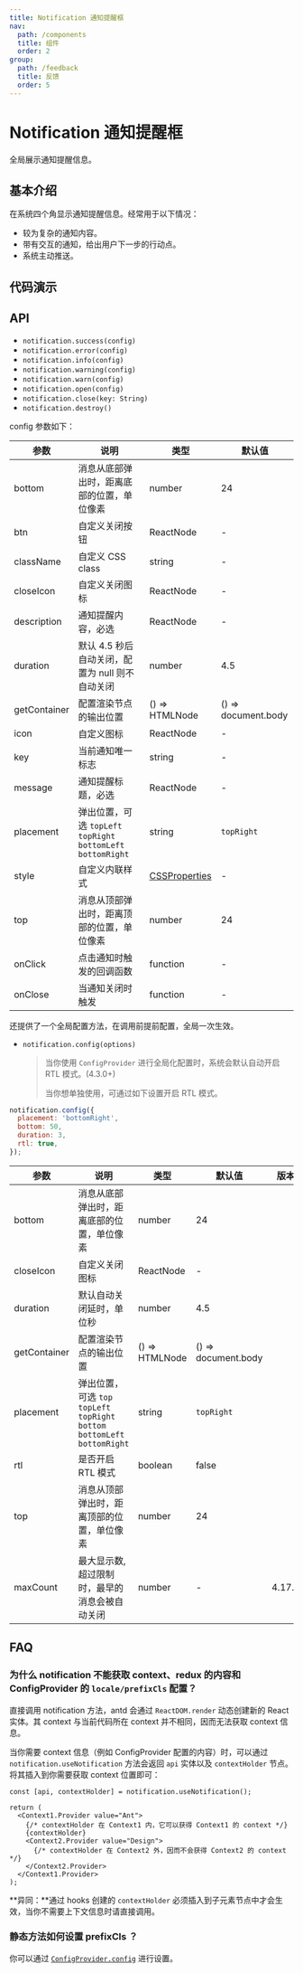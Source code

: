 ```yaml
---
title: Notification 通知提醒框
nav:
  path: /components
  title: 组件
  order: 2
group:
  path: /feedback
  title: 反馈
  order: 5
---
```


# Notification 通知提醒框

全局展示通知提醒信息。

## 基本介绍

在系统四个角显示通知提醒信息。经常用于以下情况：

- 较为复杂的通知内容。
- 带有交互的通知，给出用户下一步的行动点。
- 系统主动推送。

## 代码演示

<code src="demos/feedback/notification/basic.tsx" title="基本" desc="最简单的用法，4.5 秒后自动关闭。"></code>

<code src="demos/feedback/notification/duration.tsx" title="自动关闭的延时" desc="自定义通知框自动关闭的延时，默认 `4.5s`，取消自动关闭只要将该值设为 `0` 即可。"></code>

<code src="demos/feedback/notification/with-icon.tsx" title="带有图标的通知提醒框" desc="通知提醒框左侧有图标。"></code>

<code src="demos/feedback/notification/with-btn.tsx" title="自定义按钮" desc="自定义关闭按钮的样式和文字。"></code>

<code src="demos/feedback/notification/custom-icon.tsx" title="自定义图标" desc="图标可以被自定义。"></code>

<code src="demos/feedback/notification/placement.tsx" title="位置" desc="使用 `placement` 可以配置通知从右上角、右下角、左下角、左上角弹出。"></code>

<code src="demos/feedback/notification/custom-style.tsx" title="自定义样式" desc="使用 style 和 className 来定义样式。"></code>

<code src="demos/feedback/notification/update.tsx" title="更新消息内容" desc="可以通过唯一的 key 来更新内容。"></code>

<code src="demos/feedback/notification/hooks.tsx" title="通过 Hooks 获取上下文" desc="通过 `notification.useNotification` 创建支持读取 context 的 `contextHolder`。"></code>

## API

- `notification.success(config)`
- `notification.error(config)`
- `notification.info(config)`
- `notification.warning(config)`
- `notification.warn(config)`
- `notification.open(config)`
- `notification.close(key: String)`
- `notification.destroy()`

config 参数如下：

| 参数         | 说明                                                           | 类型                                                                                                                                          | 默认值              |
| ------------ | -------------------------------------------------------------- | --------------------------------------------------------------------------------------------------------------------------------------------- | ------------------- |
| bottom       | 消息从底部弹出时，距离底部的位置，单位像素                     | number                                                                                                                                        | 24                  |
| btn          | 自定义关闭按钮                                                 | ReactNode                                                                                                                                     | -                   |
| className    | 自定义 CSS class                                               | string                                                                                                                                        | -                   |
| closeIcon    | 自定义关闭图标                                                 | ReactNode                                                                                                                                     | -                   |
| description  | 通知提醒内容，必选                                             | ReactNode                                                                                                                                     | -                   |
| duration     | 默认 4.5 秒后自动关闭，配置为 null 则不自动关闭                | number                                                                                                                                        | 4.5                 |
| getContainer | 配置渲染节点的输出位置                                         | () => HTMLNode                                                                                                                                | () => document.body |
| icon         | 自定义图标                                                     | ReactNode                                                                                                                                     | -                   |
| key          | 当前通知唯一标志                                               | string                                                                                                                                        | -                   |
| message      | 通知提醒标题，必选                                             | ReactNode                                                                                                                                     | -                   |
| placement    | 弹出位置，可选 `topLeft` `topRight` `bottomLeft` `bottomRight` | string                                                                                                                                        | `topRight`          |
| style        | 自定义内联样式                                                 | [CSSProperties](https://github.com/DefinitelyTyped/DefinitelyTyped/blob/e434515761b36830c3e58a970abf5186f005adac/types/react/index.d.ts#L794) | -                   |
| top          | 消息从顶部弹出时，距离顶部的位置，单位像素                     | number                                                                                                                                        | 24                  |
| onClick      | 点击通知时触发的回调函数                                       | function                                                                                                                                      | -                   |
| onClose      | 当通知关闭时触发                                               | function                                                                                                                                      | -                   |

还提供了一个全局配置方法，在调用前提前配置，全局一次生效。

- `notification.config(options)`

  > 当你使用 `ConfigProvider` 进行全局化配置时，系统会默认自动开启 RTL 模式。(4.3.0+)
  >
  > 当你想单独使用，可通过如下设置开启 RTL 模式。

```js | pure
notification.config({
  placement: 'bottomRight',
  bottom: 50,
  duration: 3,
  rtl: true,
});
```

| 参数         | 说明                                                                          | 类型           | 默认值              | 版本   |
| ------------ | ----------------------------------------------------------------------------- | -------------- | ------------------- | ------ |
| bottom       | 消息从底部弹出时，距离底部的位置，单位像素                                    | number         | 24                  |        |
| closeIcon    | 自定义关闭图标                                                                | ReactNode      | -                   |        |
| duration     | 默认自动关闭延时，单位秒                                                      | number         | 4.5                 |        |
| getContainer | 配置渲染节点的输出位置                                                        | () => HTMLNode | () => document.body |        |
| placement    | 弹出位置，可选 `top` `topLeft` `topRight` `bottom` `bottomLeft` `bottomRight` | string         | `topRight`          |        |
| rtl          | 是否开启 RTL 模式                                                             | boolean        | false               |        |
| top          | 消息从顶部弹出时，距离顶部的位置，单位像素                                    | number         | 24                  |        |
| maxCount     | 最大显示数, 超过限制时，最早的消息会被自动关闭                                | number         | -                   | 4.17.0 |

## FAQ

### 为什么 notification 不能获取 context、redux 的内容和 ConfigProvider 的 `locale/prefixCls` 配置？

直接调用 notification 方法，antd 会通过 `ReactDOM.render` 动态创建新的 React 实体。其 context 与当前代码所在 context 并不相同，因而无法获取 context 信息。

当你需要 context 信息（例如 ConfigProvider 配置的内容）时，可以通过 `notification.useNotification` 方法会返回 `api` 实体以及 `contextHolder` 节点。将其插入到你需要获取 context 位置即可：

```tsx | pure
const [api, contextHolder] = notification.useNotification();

return (
  <Context1.Provider value="Ant">
    {/* contextHolder 在 Context1 内，它可以获得 Context1 的 context */}
    {contextHolder}
    <Context2.Provider value="Design">
      {/* contextHolder 在 Context2 外，因而不会获得 Context2 的 context */}
    </Context2.Provider>
  </Context1.Provider>
);
```

**异同：**通过 hooks 创建的 `contextHolder` 必须插入到子元素节点中才会生效，当你不需要上下文信息时请直接调用。

### 静态方法如何设置 prefixCls ？

你可以通过 [`ConfigProvider.config`](</components/config-provider/#ConfigProvider.config()-4.13.0+>) 进行设置。

